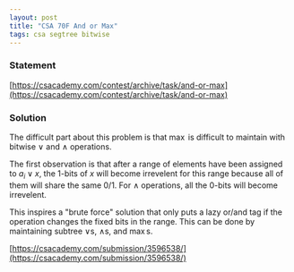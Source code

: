 ```yaml
---
layout: post
title: "CSA 70F And or Max"
tags: csa segtree bitwise
---
```


### Statement 

[https://csacademy.com/contest/archive/task/and-or-max](https://csacademy.com/contest/archive/task/and-or-max)

### Solution

The difficult part about this problem is that $\max$ is difficult to maintain with bitwise $\lor$ and $\land$ operations.

The first observation is that after a range of elements have been assigned to $a_i\lor x$, the $1$-bits of $x$ will become irrevelent for this range because all of them will share the same $0/1$. For $\land$ operations, all the $0$-bits will become irrevelent.

This inspires a "brute force" solution that only puts a lazy or/and tag if the operation changes the fixed bits in the range. This can be done by maintaining subtree $\lor$s, $\land$s, and $\max$s.

[https://csacademy.com/submission/3596538/](https://csacademy.com/submission/3596538/)